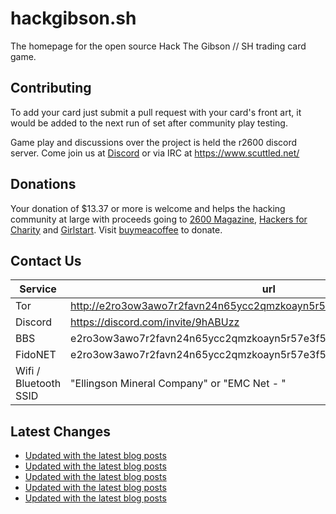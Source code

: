 # hackgibson.sh
The homepage for the open source Hack The Gibson // SH trading card game.


## Contributing

To add your card just submit a pull request with your card's front art, it would be added to the next run of set after community play testing.

Game play and discussions over the project is held the r2600 discord server. Come join us at [Discord](https://discord.com/invite/9hABUzz) or via IRC at https://www.scuttled.net/


## Donations

Your donation of $13.37 or more is welcome and helps the hacking community at large with proceeds going to [2600 Magazine](https://2600.com/), [Hackers for Charity](https://hackersforcharity.org) and [Girlstart](https://girlstart.org).  Visit [buymeacoffee](https://www.buymeacoffee.com/hackgibson.sh) to donate.


## Contact Us

Service | url
-|-
Tor | http://e2ro3ow3awo7r2favn24n65ycc2qmzkoayn5r57e3f56nvjwdcgg32ad.onion
Discord | https://discord.com/invite/9hABUzz
BBS | e2ro3ow3awo7r2favn24n65ycc2qmzkoayn5r57e3f56nvjwdcgg32ad.onion:23
FidoNET | e2ro3ow3awo7r2favn24n65ycc2qmzkoayn5r57e3f56nvjwdcgg32ad.onion:24554
Wifi / Bluetooth SSID | "Ellingson Mineral Company" or "EMC Net - <fidonet address>"

## Latest Changes
<!-- BLOG-POST-LIST:START -->
- [Updated with the latest blog posts](https://github.com/DFW2600/hackgibson.sh/commit/c01622b8adebd0415152d58c9fa066b308b26cf7)
- [Updated with the latest blog posts](https://github.com/DFW2600/hackgibson.sh/commit/4fed6f9f3eba2a6745261f7deb0a5b10fc54a472)
- [Updated with the latest blog posts](https://github.com/DFW2600/hackgibson.sh/commit/506428f65539d4dfa663973b53212cd4f1e83137)
- [Updated with the latest blog posts](https://github.com/DFW2600/hackgibson.sh/commit/384c3f802567e8e2ed23d34ad635ec277fbad7c6)
- [Updated with the latest blog posts](https://github.com/DFW2600/hackgibson.sh/commit/0f2a5f717005dc9e1a47a76d3f52118b92e0494a)
<!-- BLOG-POST-LIST:END -->
